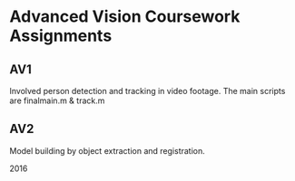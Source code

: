 # Advanced Vision Coursework Assignments

## AV1
Involved person detection and tracking in video footage.
The main scripts are finalmain.m & track.m

## AV2
Model building by object extraction and registration.

2016

